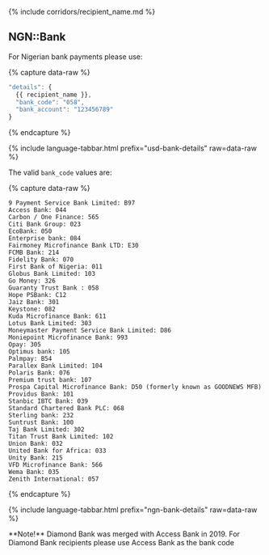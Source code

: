 {% include corridors/recipient_name.md %}

## NGN::Bank

For Nigerian bank payments please use:

{% capture data-raw %}
```javascript
"details": {
  {{ recipient_name }},
  "bank_code": "058",
  "bank_account": "123456789"
}
```
{% endcapture %}

{% include language-tabbar.html prefix="usd-bank-details" raw=data-raw %}

The valid `bank_code` values are:

{% capture data-raw %}
```
9 Payment Service Bank Limited: B97
Access Bank: 044
Carbon / One Finance: 565
Citi Bank Group: 023
EcoBank: 050
Enterprise bank: 084
Fairmoney Microfinance Bank LTD: E30
FCMB Bank: 214
Fidelity Bank: 070
First Bank of Nigeria: 011
Globus Bank Limited: 103
Go Money: 326
Guaranty Trust Bank : 058
Hope PSBank: C12
Jaiz Bank: 301
Keystone: 082
Kuda Microfinance Bank: 611
Lotus Bank Limited: 303
Moneymaster Payment Service Bank Limited: D86
Moniepoint Microfinance Bank: 993
Opay: 305
Optimus bank: 105
Palmpay: B54
Parallex Bank Limited: 104
Polaris Bank: 076
Premium trust bank: 107
Prospa Capital Microfinance Bank: D50 (formerly known as GOODNEWS MFB)
Providus Bank: 101
Stanbic IBTC Bank: 039
Standard Chartered Bank PLC: 068
Sterling bank: 232
Suntrust Bank: 100
Taj Bank Limited: 302
Titan Trust Bank Limited: 102
Union Bank: 032
United Bank for Africa: 033
Unity Bank: 215
VFD Microfinance Bank: 566
Wema Bank: 035
Zenith International: 057
```
{% endcapture %}

{% include language-tabbar.html prefix="ngn-bank-details" raw=data-raw %}

<div class="alert alert-info" markdown="1">
**Note!** Diamond Bank was merged with Access Bank in 2019. For Diamond Bank recipients please use Access Bank as the bank code
</div>
